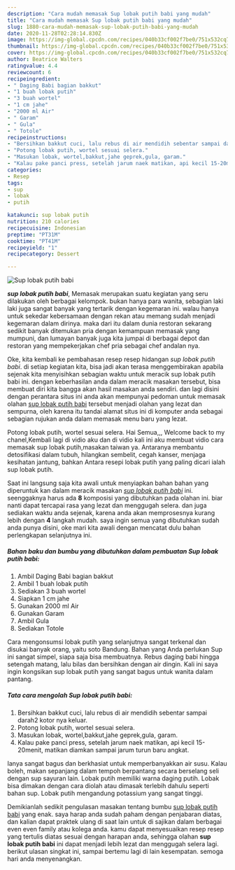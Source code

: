 ```yaml
---
description: "Cara mudah memasak Sup lobak putih babi yang mudah"
title: "Cara mudah memasak Sup lobak putih babi yang mudah"
slug: 1880-cara-mudah-memasak-sup-lobak-putih-babi-yang-mudah
date: 2020-11-28T02:28:14.830Z
image: https://img-global.cpcdn.com/recipes/040b33cf002f7be0/751x532cq70/sup-lobak-putih-babi-foto-resep-utama.jpg
thumbnail: https://img-global.cpcdn.com/recipes/040b33cf002f7be0/751x532cq70/sup-lobak-putih-babi-foto-resep-utama.jpg
cover: https://img-global.cpcdn.com/recipes/040b33cf002f7be0/751x532cq70/sup-lobak-putih-babi-foto-resep-utama.jpg
author: Beatrice Walters
ratingvalue: 4.4
reviewcount: 6
recipeingredient:
- " Daging Babi bagian bakkut"
- "1 buah lobak putih"
- "3 buah wortel"
- "1 cm jahe"
- "2000 ml Air"
- " Garam"
- " Gula"
- " Totole"
recipeinstructions:
- "Bersihkan bakkut cuci, lalu rebus di air mendidih sebentar sampai darah2 kotor nya keluar."
- "Potong lobak putih, wortel sesuai selera."
- "Masukan lobak, wortel,bakkut,jahe geprek,gula, garam."
- "Kalau pake panci press, setelah jarum naek matikan, api kecil 15-20menit, matikan diamkan sampai jarum turun baru angkat."
categories:
- Resep
tags:
- sup
- lobak
- putih

katakunci: sup lobak putih 
nutrition: 210 calories
recipecuisine: Indonesian
preptime: "PT31M"
cooktime: "PT41M"
recipeyield: "1"
recipecategory: Dessert

---
```



![Sup lobak putih babi](https://img-global.cpcdn.com/recipes/040b33cf002f7be0/751x532cq70/sup-lobak-putih-babi-foto-resep-utama.jpg)

<b><i>sup lobak putih babi</i></b>, Memasak merupakan suatu kegiatan yang seru dilakukan oleh berbagai kelompok. bukan hanya para wanita, sebagian laki laki juga sangat banyak yang tertarik dengan kegemaran ini. walau hanya untuk sekedar kebersamaan dengan rekan atau memang sudah menjadi kegemaran dalam dirinya. maka dari itu dalam dunia restoran sekarang sedikit banyak ditemukan pria dengan kemampuan memasak yang mumpuni, dan lumayan banyak juga kita jumpai di berbagai depot dan restoran yang mempekerjakan chef pria sebagai chef andalan nya.

Oke, kita kembali ke pembahasan resep resep hidangan <i>sup lobak putih babi</i>. di setiap kegiatan kita, bisa jadi akan terasa menggembirakan apabila sejenak kita menyisihkan sebagian waktu untuk meracik sup lobak putih babi ini. dengan keberhasilan anda dalam meracik masakan tersebut, bisa membuat diri kita bangga akan hasil masakan anda sendiri. dan lagi disini dengan perantara situs ini anda akan mempunyai pedoman untuk memasak olahan <u>sup lobak putih babi</u> tersebut menjadi olahan yang lezat dan sempurna, oleh karena itu tandai alamat situs ini di komputer anda sebagai sebagian rujukan anda dalam memasak menu baru yang lezat.

Potong lobak putih, wortel sesuai selera. Hai Semua,,, Welcome back to my chanel,Kembali lagi di vidio aku dan di vidio kali ini aku membuat vidio cara memasak sup lobak putih,masakan taiwan ya. Antaranya membantu detosifikasi dalam tubuh, hilangkan sembelit, cegah kanser, menjaga kesihatan jantung, bahkan Antara resepi lobak putih yang paling dicari ialah sup lobak putih.


Saat ini langsung saja kita awali untuk menyiapkan bahan bahan yang diperuntuk kan dalam meracik masakan <u><i>sup lobak putih babi</i></u> ini. seenggaknya harus ada <b>8</b> komposisi yang dibutuhkan pada olahan ini. biar nanti dapat tercapai rasa yang lezat dan menggugah selera. dan juga sediakan waktu anda sejenak, karena anda akan memprosesnya kurang lebih dengan <b>4</b> langkah mudah. saya ingin semua yang dibutuhkan sudah anda punya disini, oke mari kita awali dengan mencatat dulu bahan perlengkapan selanjutnya ini.

<!--inarticleads1-->

##### Bahan baku dan bumbu yang dibutuhkan dalam pembuatan Sup lobak putih babi:

1. Ambil  Daging Babi bagian bakkut
1. Ambil 1 buah lobak putih
1. Sediakan 3 buah wortel
1. Siapkan 1 cm jahe
1. Gunakan 2000 ml Air
1. Gunakan  Garam
1. Ambil  Gula
1. Sediakan  Totole


Cara mengonsumsi lobak putih yang selanjutnya sangat terkenal dan disukai banyak orang, yaitu soto Bandung. Bahan yang Anda perlukan Sup ini sangat simpel, siapa saja bisa membuatnya. Rebus daging babi hingga setengah matang, lalu bilas dan bersihkan dengan air dingin. Kali ini saya ingin kongsikan sup lobak putih yang sangat bagus untuk wanita dalam pantang. 

<!--inarticleads2-->

##### Tata cara mengolah Sup lobak putih babi:

1. Bersihkan bakkut cuci, lalu rebus di air mendidih sebentar sampai darah2 kotor nya keluar.
1. Potong lobak putih, wortel sesuai selera.
1. Masukan lobak, wortel,bakkut,jahe geprek,gula, garam.
1. Kalau pake panci press, setelah jarum naek matikan, api kecil 15-20menit, matikan diamkan sampai jarum turun baru angkat.


Ianya sangat bagus dan berkhasiat untuk memperbanyakkan air susu. Kalau boleh, makan sepanjang dalam tempoh berpantang secara berselang seli dengan sup sayuran lain. Lobak putih memiliki warna daging putih. Lobak bisa dimakan dengan cara diolah atau dimasak terlebih dahulu seperti bahan sup. Lobak putih mengandung potassium yang sangat tinggi. 

Demikianlah sedikit pengulasan masakan tentang bumbu <u>sup lobak putih babi</u> yang enak. saya harap anda sudah paham dengan penjabaran diatas, dan kalian dapat praktek ulang di saat lain untuk di sajikan dalam berbagai even even family atau kolega anda. kamu dapat menyesuaikan resep resep yang tertulis diatas sesuai dengan harapan anda, sehingga olahan <b>sup lobak putih babi</b> ini dapat menjadi lebih lezat dan menggugah selera lagi. berikut ulasan singkat ini, sampai bertemu lagi di lain kesempatan. semoga hari anda menyenangkan.
